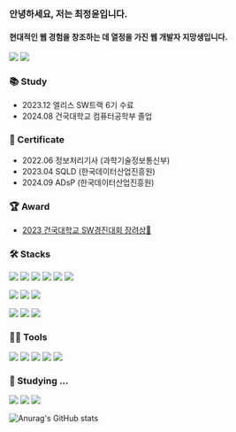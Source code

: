 ### 안녕하세요, 저는 최정윤입니다.
#### 현대적인 웹 경험을 창조하는 데 열정을 가진 웹 개발자 지망생입니다.
[<img src="https://img.shields.io/badge/Gmail-EA4335?style=flat-square&logo=Gmail&logoColor=white"/>](mailto:cjy921004@gmail.com)
[<img src="https://img.shields.io/badge/Tistory-000000?style=flat-square&logo=Tistory&logoColor=white"/>](https://cjy00n.tistory.com/)

### 📚 Study
- 2023.12 엘리스 SW트랙 6기 수료
- 2024.08 건국대학교 컴퓨터공학부 졸업


 ### 🪪 Certificate
- 2022.06 정보처리기사 (과학기술정보통신부)
- 2023.04 SQLD (한국데이터산업진흥원)
- 2024.09 ADsP (한국데이터산업진흥원)


### 🏆 Award
- [2023 건국대학교 SW경진대회 장려상🥉](https://github.com/Mirror-KUngya/iKU-web)

  
### 🛠️ Stacks

<img src="https://img.shields.io/badge/JavaScript-F7DF1E?style=flat-square&logo=JavaScript&logoColor=white"/> <img src="https://img.shields.io/badge/TypeScript-3178C6?style=flat-square&logo=TypeScript&logoColor=white"/> <img src="https://img.shields.io/badge/HTML-E34F26?style=flat-square&logo=HTML5&logoColor=white"/> 
  <img src="https://img.shields.io/badge/css-1572B6?style=flat-square&logo=css3&logoColor=white">  <img src="https://img.shields.io/badge/React-61DAFB?style=flat-square&logo=React&logoColor=white"/> <img src="https://img.shields.io/badge/React_Native-61DAFB?style=flat-square&logo=React&logoColor=white"/>

<img src="https://img.shields.io/badge/styled--components-DB7093?style=flat-square&logo=styled-components&logoColor=white"/> <img src="https://img.shields.io/badge/Tailwind_CSS-06B6D4?style=flat-square&logo=Tailwind-CSS&logoColor=white"/> <img src="https://img.shields.io/badge/SCSS-CC6699?style=flat-square&logo=Sass&logoColor=white"/>


<img src="https://img.shields.io/badge/MySQL-4479A1?style=flat-square&logo=MySQL&logoColor=white"/> <img src="https://img.shields.io/badge/MongoDB-47A248?style=flat-square&logo=MongoDB&logoColor=white"/> 
<img src="https://img.shields.io/badge/firebase-FFCA28?style=flat-square&logo=firebase&logoColor=white">



### 💪🏼 Tools 

 <img src="https://img.shields.io/badge/Visual Studio Code-007ACC?style=flat-square&logo=Visual Studio Code&logoColor=white"/> <img src="https://img.shields.io/badge/GitHub-181717?style=flat-square&logo=GitHub&logoColor=white"/> 
<img src="https://img.shields.io/badge/Notion-000000?style=flat-square&logo=Notion&logoColor=white"/> <img src="https://img.shields.io/badge/Slack-4A154B?style=flat-square&logo=Slack&logoColor=white"/> <!-- Figma -->
<img src="https://img.shields.io/badge/Figma-F24E1E?style=flat-square&logo=Figma&logoColor=white"/>


### 📝 Studying ... 

<img src="https://img.shields.io/badge/node.js-339933?style=flat-square&logo=Node.js&logoColor=white"> <img src="https://img.shields.io/badge/express-000000?style=flat-square&logo=express&logoColor=white"> <img src="https://img.shields.io/badge/Java-007396?style=flat-square&logo=Java&logoColor=white"/>




![Anurag's GitHub stats](https://github-readme-stats.vercel.app/api?username=cjy00n&show_icons=true&theme=radical)

